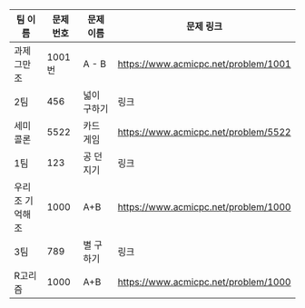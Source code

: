 | 팀 이름 | 문제 번호 | 문제 이름   | 문제 링크 |
| ------- | --------- | ----------- | --------- |
| 과제그만조 | 1001번 | A - B | https://www.acmicpc.net/problem/1001 |
| 2팀     | 456       | 넓이 구하기 | 링크      |
| 세미콜론     | 5522       | 카드 게임   | https://www.acmicpc.net/problem/5522      |
| 1팀     | 123       | 공 던지기   | 링크      |
| 우리조 기억해조     | 1000      | A+B | https://www.acmicpc.net/problem/1000      |
| 3팀     | 789       | 별 구하기   | 링크      |
| R고리즘 | 1000      | A+B         |https://www.acmicpc.net/problem/1000|